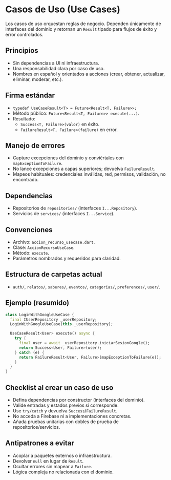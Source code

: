 # Casos de Uso (Use Cases)

Los casos de uso orquestan reglas de negocio. Dependen únicamente de interfaces del dominio y retornan un `Result` tipado para flujos de éxito y error controlados.

## Principios
- Sin dependencias a UI ni infraestructura.
- Una responsabilidad clara por caso de uso.
- Nombres en español y orientados a acciones (crear, obtener, actualizar, eliminar, moderar, etc.).

## Firma estándar
- `typedef UseCaseResult<T> = Future<Result<T, Failure>>;`
- Método público: `Future<Result<T, Failure>> execute(...)`.
- Resultado:
  - `Success<T, Failure>(valor)` en éxito.
  - `FailureResult<T, Failure>(failure)` en error.

## Manejo de errores
- Capture excepciones del dominio y conviértales con `mapExceptionToFailure`.
- No lance excepciones a capas superiores; devuelva `FailureResult`.
- Mapeos habituales: credenciales inválidas, red, permisos, validación, no encontrado.

## Dependencias
- Repositorios de `repositories/` (interfaces `I...Repository`).
- Servicios de `services/` (interfaces `I...Service`).

## Convenciones
- Archivo: `accion_recurso_usecase.dart`.
- Clase: `AccionRecursoUseCase`.
- Método: `execute`.
- Parámetros nombrados y requeridos para claridad.

## Estructura de carpetas actual
- `auth/`, `relatos/`, `saberes/`, `eventos/`, `categorias/`, `preferences/`, `user/`.

## Ejemplo (resumido)
```dart
class LoginWithGoogleUseCase {
  final IUserRepository _userRepository;
  LoginWithGoogleUseCase(this._userRepository);

  UseCaseResult<User> execute() async {
    try {
      final user = await _userRepository.iniciarSesionGoogle();
      return Success<User, Failure>(user);
    } catch (e) {
      return FailureResult<User, Failure>(mapExceptionToFailure(e));
    }
  }
}
```

## Checklist al crear un caso de uso
- Defina dependencias por constructor (interfaces del dominio).
- Valide entradas y estados previos si corresponde.
- Use `try/catch` y devuelva `Success`/`FailureResult`.
- No acceda a Firebase ni a implementaciones concretas.
- Añada pruebas unitarias con dobles de prueba de repositorios/servicios.

## Antipatrones a evitar
- Acoplar a paquetes externos o infraestructura.
- Devolver `null` en lugar de `Result`.
- Ocultar errores sin mapear a `Failure`.
- Lógica compleja no relacionada con el dominio.
